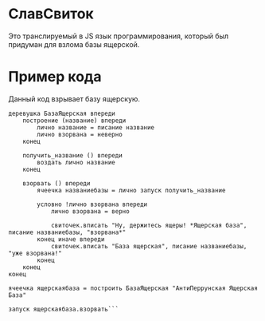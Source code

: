 # СлавСвиток
Это транслируемый в JS язык программирования, который был придуман для взлома базы ящерской.

# Пример кода
Данный код взрывает базу ящерскую.
```
деревушка БазаЯщерская впереди
    построение (название) впереди
        лично название = писание название
        лично взорвана = неверно
    конец

    получить_название () впереди
        воздать лично название
    конец

    взорвать () впереди
        ячеечка названиебазы = лично запуск получить_название

        условно !лично взорвана впереди
            лично взорвана = верно

            свиточек.вписать "Ну, держитесь ящеры! *Ящерская база", писание названиебазы, "взорвана*"
        конец иначе впереди
            свиточек.вписать "База ящерская", писание названиебазы, "уже взорвана!"
        конец
    конец
конец

ячеечка ящерскаябаза = построить БазаЯщерская "АнтиПеррунская Ящерская База"

запуск ящерскаябаза.взорвать```
